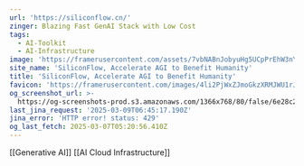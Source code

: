 ```yaml
---
url: 'https://siliconflow.cn/'
zinger: Blazing Fast GenAI Stack with Low Cost
tags:
  - AI-Toolkit
  - AI-Infrastructure
image: 'https://framerusercontent.com/assets/7vbNABnJobyuHg5UCpPrEhW3nYY.jpeg'
site_name: 'SiliconFlow, Accelerate AGI to Benefit Humanity'
title: 'SiliconFlow, Accelerate AGI to Benefit Humanity'
favicon: 'https://framerusercontent.com/images/4li2PjWxZJmoGkzXRMJWU1rJmI.svg'
og_screenshot_url: >-
  https://og-screenshots-prod.s3.amazonaws.com/1366x768/80/false/6e28c20c2a9331520db6e344bbb9afec93f65412fbae2636bfb19c171b40db8a.jpeg
last_jina_request: '2025-03-09T06:45:17.190Z'
jina_error: 'HTTP error! status: 429'
og_last_fetch: 2025-03-07T05:20:56.410Z
---
```

[[Generative AI]] [[AI Cloud Infrastructure]]
